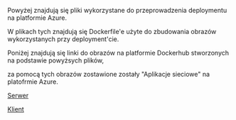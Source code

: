Powyżej znajdują się pliki wykorzystane do przeprowadzenia deploymentu na platformie Azure.

W plikach tych znajdują się Dockerfile'e użyte do zbudowania obrazów wykorzystanych przy deployment'cie.

Poniżej znajdują się linki do obrazów na platformie Dockerhub stworzonych na podstawie powyżsych plików,

za pomocą tych obrazów zostawione zostały "Aplikacje sieciowe" na platofrmie Azure.

[Serwer](https://hub.docker.com/repository/docker/maciejb2001/ebiznes10/general)

[Klient](https://hub.docker.com/repository/docker/maciejb2001/ebiznes10-klient/general)
